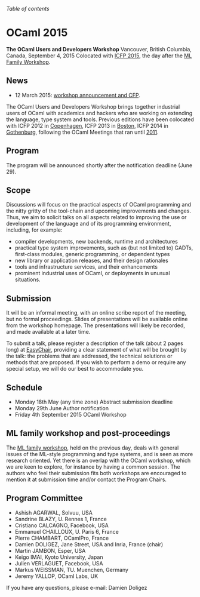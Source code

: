 <!-- ((! set title 2015 !)) -->

*Table of contents*

OCaml 2015
==========

**The OCaml Users and Developers Workshop**
Vancouver, British Columbia, Canada, September 4, 2015
Colocated with [ICFP 2015](http://icfpconference.org/icfp2015/),
the day after the [ML Family Workshop](http://www.mlworkshop.org/ml2015/).

News
----

-   12 March 2015: [workshop announcement and CFP](cfp.html).

The OCaml Users and Developers Workshop brings together industrial users of
OCaml with academics and hackers who are working on extending the language,
type system and tools.
Previous editions have been colocated with ICFP 2012 in
[Copenhagen](http://oud.ocaml.org/2012/), ICFP 2013 in
[Boston](../2013), ICFP 2014 in [Gothenburg](../2014),
following the OCaml Meetings that ran until [2011](../2011).

Program
-------

The program will be announced shortly after the notification deadline
(June 29).

Scope
-----

Discussions will focus on the practical aspects of OCaml programming and
the nitty gritty of the tool-chain and upcoming improvements and changes.
Thus, we aim to solicit talks on all aspects related to improving the use
or development of the language and of its programming environment,
including, for example:

- compiler developments, new backends, runtime and architectures
- practical type system improvements, such as (but not limited to)
 GADTs, first-class modules, generic programming, or dependent types
- new library or application releases, and their design rationales
- tools and infrastructure services, and their enhancements
- prominent industrial uses of OCaml, or deployments in unusual
 situations.

Submission
----------

It will be an informal meeting, with an online scribe report of the
meeting, but no formal proceedings. Slides of presentations will be
available online from the workshop homepage. The presentations will
likely be recorded, and made available at a later time.

To submit a talk, please register a description of the talk (about 2 pages
long) at [EasyChair](https://easychair.org/conferences/?conf=ocaml2015),
providing a clear statement of what will be brought by the talk: the
problems that are addressed, the technical solutions or methods that
are proposed. If you wish to perform a demo or require any special
setup, we will do our best to accommodate you.

Schedule
--------

- Monday 18th May (any time zone)   Abstract submission deadline
- Monday 29th June                  Author notification
- Friday 4th September 2015         OCaml Workshop

ML family workshop and post-proceedings
---------------------------------------

The [ML family workshop](http://www.mlworkshop.org/ml2015/), held on
the previous day, deals with general issues
of the ML-style programming and type systems, and is seen as more research
oriented. Yet there is an overlap with the OCaml workshop, which we are
keen to explore, for instance by having a common session.  The authors who
feel their submission fits both workshops are encouraged to mention it at
submission time and/or contact the Program Chairs.

<!-- to be confirmed
As another form of cooperation, combined post-proceedings of selected
papers from the two workshops will be published in the [Electronic
Proceedings in Theoretical Computer Science](http://www.eptcs.org) series. The Program
Committees shall invite interested authors of selected presentations to
expand their abstract for inclusion in the proceedings. The submissions
would be reviewed according to the standards of the publication.
-->

Program Committee
-----------------

 * Ashish AGARWAL, Solvuu, USA
 * Sandrine BLAZY, U. Rennes 1, France
 * Cristiano CALCAGNO, Facebook, USA
 * Emmanuel CHAILLOUX, U. Paris 6, France
 * Pierre CHAMBART, OCamlPro, France
 * Damien DOLIGEZ, Jane Street, USA and Inria, France (chair)
 * Martin JAMBON, Esper, USA
 * Keigo IMAI, Kyoto University, Japan
 * Julien VERLAGUET, Facebook, USA
 * Markus WEISSMAN, TU. Muenchen, Germany
 * Jeremy YALLOP, OCaml Labs, UK

If you have any questions, please e-mail:
Damien Doligez <ocaml2015 AT easychair DOT org>
